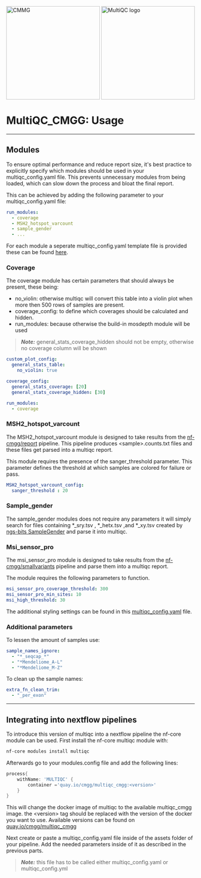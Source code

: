 
<div style="display: flex; justify-content: space-between; align-items: center;">
<img src="docs/images/CMGG_logo.png" width="250" title="CMMG">
<picture>
  <source srcset="docs/images/MultiQC_logo_darkbg.png" media="(prefers-color-scheme: dark)">
  <source srcset="docs/images/MultiQC_logo.png" media="(prefers-color-scheme: light)">
  <img src="docs/images/MultiQC_logo_lightbg.png" width="250" title="MultiQC" alt="MultiQC logo">
</picture>
</div> 

# MultiQC_CMGG: Usage
---
## Modules

To ensure optimal performance and reduce report size, it's best practice to explicitly specify which modules should be used in your multiqc_config.yaml file. This prevents unnecessary modules from being loaded, which can slow down the process and bloat the final report.

This can be achieved by adding the following parameter to your multiqc_config.yaml file:

```yaml
run_modules:
  - coverage
  - MSH2_hotspot_varcount
  - sample_gender
  - ...
```

For each module a seperate multiqc_config.yaml template file is provided these can be found [here](docs/configs/).

### Coverage

The coverage module has certain parameters that should always be present, these being:

* no_violin: otherwise multiqc will convert this table into a violin plot when more then 500 rows of samples are present.
* coverage_config: to define which coverages should be calculated and hidden. 
* run_modules: because otherwise the build-in mosdepth module will be used
> **_Note:_** general_stats_coverage_hidden should not be empty, otherwise no coverage column will be shown

```yaml
custom_plot_config:
  general_stats_table:
    no_violin: true

coverage_config:
  general_stats_coverage: [20]
  general_stats_coverage_hidden: [30]

run_modules:
  - coverage
```

### MSH2_hotspot_varcount

The MSH2_hotspot_varcount module is designed to take results from the [nf-cmgg/report](https://github.com/nf-cmgg/report) pipeline. This pipeline produces \<sample>.counts.txt files and these files get parsed into a multiqc report.

This module requires the presence of the sanger_threshold parameter. This parameter defines the threshold at which samples are colored for failure or pass. 

```yaml
MSH2_hotspot_varcount_config:
  sanger_threshold : 20
```

### Sample_gender

The sample_gender modules does not require any parameters it will simply search for files containing *_sry.tsv , *_hetx.tsv ,and *_xy.tsv created by [ngs-bits SampleGender](https://github.com/imgag/ngs-bits/blob/master/doc/tools/SampleGender.md) and parse it into multiqc.

### Msi_sensor_pro

The msi_sensor_pro module is designed to take results from the [nf-cmgg/smallvariants](https://github.com/nf-cmgg/smallvariants) pipeline and parse them into a multiqc report.

The module requires the following parameters to function. 

```yaml
msi_sensor_pro_coverage_threshold: 300
msi_sensor_pro_min_sites: 10
msi_high_threshold: 30
```
The additional styling settings can be found in this [multiqc_config.yaml](docs/configs/multiqc_config_msisensorpro.yaml) file.

### Additional parameters

To lessen the amount of samples use:

```yaml
sample_names_ignore: 
  - "*_seqcap_*"
  - "*Mendeliome_A-L"
  - "*Mendeliome_M-Z"
```

To clean up the sample names:
```yaml
extra_fn_clean_trim:
  - "_per_exon"
```
---
## Integrating into nextflow pipelines

To introduce this version of multiqc into a nextflow pipeline the nf-core module can be used.
First install the nf-core multiqc module with: 
```bash 
nf-core modules install multiqc
```
Afterwards go to your modules.config file and add the following lines:

```groovy
process{
    withName: 'MULTIQC' {
        container ='quay.io/cmgg/multiqc_cmgg:<version>'
    }
}
```
This will change the docker image of multiqc to the available multiqc_cmgg image. the \<version> tag should be replaced with the version of the docker you want to use. Available versions can be found on [quay.io/cmgg/multiqc_cmgg](https://quay.io/repository/cmgg/multiqc_cmgg?tab=tags)

Next create or paste a multiqc_config.yaml file inside of the assets folder of your pipeline. 
Add the needed parameters inside of it as described in  the previous parts.
> **_Note:_** this file has to be called either multiqc_config.yaml or multiqc_config.yml

